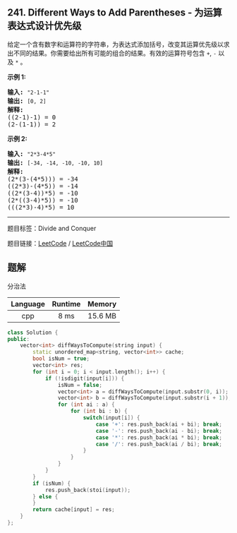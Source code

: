 ## 241. Different Ways to Add Parentheses - 为运算表达式设计优先级

<!--If you want to use the English description, use `question.content` instead-->

<p>给定一个含有数字和运算符的字符串，为表达式添加括号，改变其运算优先级以求出不同的结果。你需要给出所有可能的组合的结果。有效的运算符号包含 <code>+</code>,&nbsp;<code>-</code>&nbsp;以及&nbsp;<code>*</code>&nbsp;。</p>

<p><strong>示例&nbsp;1:</strong></p>

<pre><strong>输入:</strong> <code>&quot;2-1-1&quot;</code>
<strong>输出:</strong> <code>[0, 2]</code>
<strong>解释: </strong>
((2-1)-1) = 0 
(2-(1-1)) = 2</pre>

<p><strong>示例&nbsp;2:</strong></p>

<pre><strong>输入: </strong><code>&quot;2*3-4*5&quot;</code>
<strong>输出:</strong> <code>[-34, -14, -10, -10, 10]</code>
<strong>解释: 
</strong>(2*(3-(4*5))) = -34 
((2*3)-(4*5)) = -14 
((2*(3-4))*5) = -10 
(2*((3-4)*5)) = -10 
(((2*3)-4)*5) = 10</pre>



-----

题目标签：Divide and Conquer

题目链接：[LeetCode](https://leetcode.com/problems/different-ways-to-add-parentheses/description/)  /  [LeetCode中国](https://leetcode-cn.com/problems/different-ways-to-add-parentheses/description/)

## 题解

分治法

| Language | Runtime | Memory |
|:---:|:---:|:---:|
| cpp  | 8  ms | 15.6 MB |

```cpp
class Solution {
public:
    vector<int> diffWaysToCompute(string input) {
        static unordered_map<string, vector<int>> cache;
        bool isNum = true;
        vector<int> res;
        for (int i = 0; i < input.length(); i++) {
            if (!isdigit(input[i])) {
                isNum = false;
                vector<int> a = diffWaysToCompute(input.substr(0, i));
                vector<int> b = diffWaysToCompute(input.substr(i + 1));
                for (int ai : a) {
                    for (int bi : b) {
                        switch(input[i]) {
                            case '+': res.push_back(ai + bi); break;
                            case '-': res.push_back(ai - bi); break;
                            case '*': res.push_back(ai * bi); break;
                            case '/': res.push_back(ai / bi); break;
                        }
                    }
                }
            }
        }
        if (isNum) {
            res.push_back(stoi(input));
        } else {
        }
        return cache[input] = res;
    }
};
```
